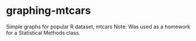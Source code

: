# graphing-mtcars
Simple graphs for popular R dataset, mtcars
Note: Was used as a homework for a Statistical Methods class.

